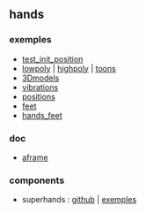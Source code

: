 ## hands

### exemples
* [test_init_position](./test_init_pos.html)
* [lowpoly](./0_hands_lowpoly.html) |
[highpoly](./0_hands_highpoly.html) |
[toons](./0_hands_toons.html) 
* [3Dmodels](./1_hands_3Dmodels.html) 
* [vibrations](./2_hands_vibrations.html) 
* [positions](./3_hands_positions.html)
* [feet](./4_feet.html)
* [hands_feet](./5_hands_feet.html)

### doc
* [aframe](https://aframe.io/docs/1.3.0/components/hand-tracking-controls.html)

### components
* superhands : [github](https://github.com/wmurphyrd/aframe-super-hands-component) | [exemples](https://wmurphyrd.github.io/aframe-super-hands-component/examples/)

<!-- 
todolist
- contrôle étendu des mains = doigts : hand-tracking-controls-extras
https://github.com/gftruj/aframe-hand-tracking-controls-extras 
https://github.com/aframevr/aframe/issues/4690
-->